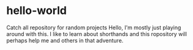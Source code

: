 # hello-world
Catch all repository for random projects
Hello, I'm mostly just playing around with this. I like to learn about shorthands and this ropository will perhaps help me and others in that adventure.
